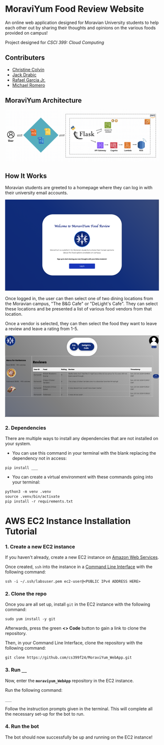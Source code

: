 # MoraviYum Food Review Website

An online web application designed for Moravian University students to help each other out by sharing their thoughts and opinions on the various foods provided on campus!

Project designed for *CSCI 399: Cloud Computing*

## Contributers
- [Christine Colvin](https://github.com/christinecolvin)
- [Jack Drabic](https://github.com/JackJack7890)
- [Rafael Garcia Jr.](https://github.com/RGJ-713)
- [Michael Romero](https://github.com/MichaelRomero1)

## MoraviYum Architecture
![architecture](https://github.com/cs399f24/MoraviYum_WebApp/blob/main/Architecture.png)

## How It Works

Moravian students are greeted to a homepage where they can log in with their university email accounts.

![homepage](MoraviYum_home.png)

Once logged in, the user can then select one of two dining locations from the Moravian campus, "The B&G Cafe" or "DeLight's Cafe". They can select these locations and be presented a list of various food vendors from that location.

Once a vendor is selected, they can then select the food they want to leave a review and leave a rating from 1-5.

![reviewpage](MoraviYum_review.png)

### 2. Dependencies 
There are multiple ways to install any dependencies that are not installed on your system.
- You can use this command in your terminal with the blank replacing the dependency not in access: 
```
pip install ___
```
- You can create a virtual environment with these commands going into your terminal:
```
python3 -m venv .venv
source .venv/bin/activate
pip install -r requirements.txt
```  

# AWS EC2 Instance Installation Tutorial

### 1. Create a new EC2 instance
If you haven't already, create a new EC2 instance on [Amazon Web Services](https://aws.amazon.com/?nc2=h_lg).

Once created, `ssh` into the instance in a [Command Line Interface](https://en.wikipedia.org/wiki/Command-line_interface#:~:text=A%20command%2Dline%20interface%20\(CLI,interface%20available%20with%20punched%20cards.) with the following command:

```
ssh -i ~/.ssh/labsuser.pem ec2-user@<PUBLIC IPv4 ADDRESS HERE>
```

### 2. Clone the repo
Once you are all set up, install `git` in the EC2 instance with the following command:

```
sudo yum install -y git
```

Afterwards, press the green **<> Code** button to gain a link to clone the repository.

Then, in your Command Line Interface, clone the repository with the following command:

```
git clone https://github.com/cs399f24/MoraviYum_WebApp.git
```

### 3. Run `__`
Now, enter the **`moraviyum_WebApp`** repository in the EC2 instance.

Run the following command:

```
___
```

Follow the instruction prompts given in the terminal. This will complete all the necessary set-up for the bot to run.

### 4. Run the bot
The bot should now successfully be up and running on the EC2 instance!

